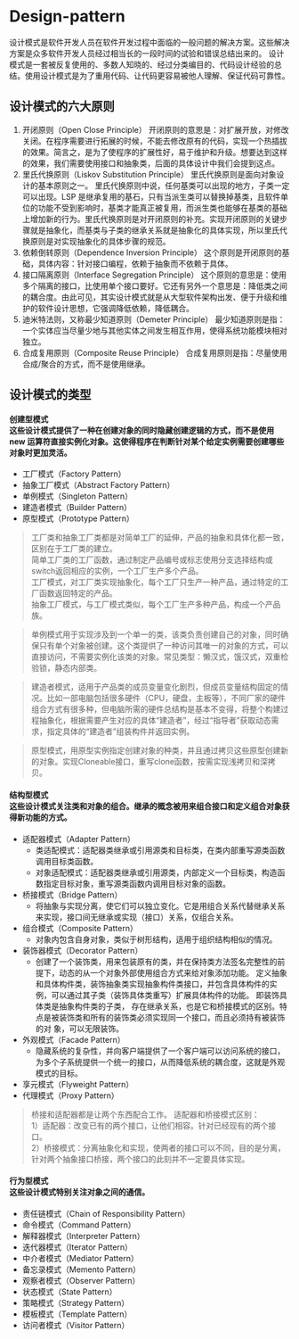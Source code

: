 # Design-pattern

   设计模式是软件开发人员在软件开发过程中面临的一般问题的解决方案。这些解决方案是众多软件开发人员经过相当长的一段时间的试验和错误总结出来的。
设计模式是一套被反复使用的、多数人知晓的、经过分类编目的、代码设计经验的总结。使用设计模式是为了重用代码、让代码更容易被他人理解、保证代码可靠性。 

设计模式的六大原则
----
1. 开闭原则（Open Close Principle）
开闭原则的意思是：对扩展开放，对修改关闭。在程序需要进行拓展的时候，不能去修改原有的代码，实现一个热插拔的效果。简言之，是为了使程序的扩展性好，易于维护和升级。想要达到这样的效果，我们需要使用接口和抽象类，后面的具体设计中我们会提到这点。
2. 里氏代换原则（Liskov Substitution Principle）
里氏代换原则是面向对象设计的基本原则之一。 里氏代换原则中说，任何基类可以出现的地方，子类一定可以出现。LSP 是继承复用的基石，只有当派生类可以替换掉基类，且软件单位的功能不受到影响时，基类才能真正被复用，而派生类也能够在基类的基础上增加新的行为。里氏代换原则是对开闭原则的补充。实现开闭原则的关键步骤就是抽象化，而基类与子类的继承关系就是抽象化的具体实现，所以里氏代换原则是对实现抽象化的具体步骤的规范。
3. 依赖倒转原则（Dependence Inversion Principle）
这个原则是开闭原则的基础，具体内容：针对接口编程，依赖于抽象而不依赖于具体。
4. 接口隔离原则（Interface Segregation Principle）
这个原则的意思是：使用多个隔离的接口，比使用单个接口要好。它还有另外一个意思是：降低类之间的耦合度。由此可见，其实设计模式就是从大型软件架构出发、便于升级和维护的软件设计思想，它强调降低依赖，降低耦合。
5. 迪米特法则，又称最少知道原则（Demeter Principle）
最少知道原则是指：一个实体应当尽量少地与其他实体之间发生相互作用，使得系统功能模块相对独立。
6. 合成复用原则（Composite Reuse Principle）
合成复用原则是指：尽量使用合成/聚合的方式，而不是使用继承。

设计模式的类型
-----
#### 创建型模式<br>这些设计模式提供了一种在创建对象的同时隐藏创建逻辑的方式，而不是使用 new 运算符直接实例化对象。这使得程序在判断针对某个给定实例需要创建哪些对象时更加灵活。
- 工厂模式（Factory Pattern）
- 抽象工厂模式（Abstract Factory Pattern）
- 单例模式（Singleton Pattern）
- 建造者模式（Builder Pattern）
- 原型模式（Prototype Pattern）

> 工厂类和抽象工厂类都是对简单工厂的延伸，产品的抽象和具体化都一致，区别在于工厂类的建立。<br>
  简单工厂类的工厂函数，通过制定产品编号或标志使用分支选择结构或switch返回相应的实例，一个工厂生产多个产品。<br>
  工厂模式，对工厂类实现抽象化，每个工厂只生产一种产品，通过特定的工厂函数返回特定的产品。<br>
  抽象工厂模式，与工厂模式类似，每个工厂生产多种产品，构成一个产品族。<br>

> 单例模式用于实现涉及到一个单一的类，该类负责创建自己的对象，同时确保只有单个对象被创建。这个类提供了一种访问其唯一的对象的方式，可以直接访问，不需要实例化该类的对象。常见类型：懒汉式，饿汉式，双重检验锁，静态内部类。

> 建造者模式，适用于产品类的成员变量变化剧烈，但成员变量结构固定的情况。比如一部电脑包括很多硬件（CPU，硬盘，主板等），不同厂家的硬件组合方式有很多种，但电脑所需的硬件总结构是基本不变得，将整个构建过程抽象化，根据需要产生对应的具体“建造者”，经过“指导者”获取动态需求，指定具体的“建造者”组装构件并返回实例。

> 原型模式，用原型实例指定创建对象的种类，并且通过拷贝这些原型创建新的对象。实现Cloneable接口，重写clone函数，按需实现浅拷贝和深拷贝。
#### 结构型模式<br>这些设计模式关注类和对象的组合。继承的概念被用来组合接口和定义组合对象获得新功能的方式。
- 适配器模式（Adapter Pattern）
    - 类适配模式：适配器类继承或引用源类和目标类，在类内部重写源类函数调用目标类函数。
    - 对象适配模式：适配器类继承或引用源类，内部定义一个目标类，构造函数指定目标对象，重写源类函数内调用目标对象的函数。
- 桥接模式（Bridge Pattern）
   - 将抽象与实现分离，使它们可以独立变化。它是用组合关系代替继承关系来实现，接口间无继承或实现（接口）关系，仅组合关系。
- 组合模式（Composite Pattern）
   - 对象内包含自身对象，类似于树形结构，适用于组织结构相似的情况。
- 装饰器模式（Decorator Pattern）
   - 创建了一个装饰类，用来包装原有的类，并在保持类方法签名完整性的前提下，动态的从一个对象外部使用组合方式来给对象添加功能。
     定义抽象和具体构件类，装饰抽象类实现抽象构件类接口，并包含具体构件的实例，可以通过其子类（装饰具体类重写）扩展具体构件的功能。
     即装饰具体类是抽象构件类的子类， 存在继承关系，也是它和桥接模式的区别。特点是被装饰类和所有的装饰类必须实现同一个接口，而且必须持有被装饰的对        象，可以无限装饰。
- 外观模式（Facade Pattern）
   - 隐藏系统的复杂性，并向客户端提供了一个客户端可以访问系统的接口，为多个子系统提供一个统一的接口，从而降低系统的耦合度，这就是外观模式的目标。
- 享元模式（Flyweight Pattern）
- 代理模式（Proxy Pattern）

> 桥接和适配器都是让两个东西配合工作。
  适配器和桥接模式区别：<br>
  1）适配器：改变已有的两个接口，让他们相容。针对已经现有的两个接口。<br>
  2）桥接模式：分离抽象化和实现，使两者的接口可以不同，目的是分离，针对两个抽象接口桥接，两个接口的此刻并不一定要具体实现。
#### 行为型模式<br>这些设计模式特别关注对象之间的通信。
- 责任链模式（Chain of Responsibility Pattern）
- 命令模式（Command Pattern）
- 解释器模式（Interpreter Pattern）
- 迭代器模式（Iterator Pattern）
- 中介者模式（Mediator Pattern）
- 备忘录模式（Memento Pattern）
- 观察者模式（Observer Pattern）
- 状态模式（State Pattern）
- 策略模式（Strategy Pattern）
- 模板模式（Template Pattern）
- 访问者模式（Visitor Pattern）
